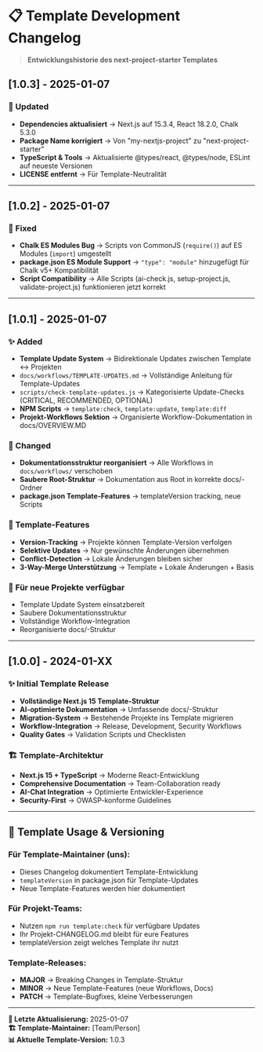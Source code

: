 # 📋 Template Development Changelog

> **Entwicklungshistorie des next-project-starter Templates**

## [1.0.3] - 2025-01-07

### 🔧 Updated
- **Dependencies aktualisiert** → Next.js auf 15.3.4, React 18.2.0, Chalk 5.3.0
- **Package Name korrigiert** → Von "my-nextjs-project" zu "next-project-starter"
- **TypeScript & Tools** → Aktualisierte @types/react, @types/node, ESLint auf neueste Versionen
- **LICENSE entfernt** → Für Template-Neutralität

---

## [1.0.2] - 2025-01-07

### 🐛 Fixed
- **Chalk ES Modules Bug** → Scripts von CommonJS (`require()`) auf ES Modules (`import`) umgestellt
- **package.json ES Module Support** → `"type": "module"` hinzugefügt für Chalk v5+ Kompatibilität
- **Script Compatibility** → Alle Scripts (ai-check.js, setup-project.js, validate-project.js) funktionieren jetzt korrekt

---

## [1.0.1] - 2025-01-07

### ✨ Added
- **Template Update System** → Bidirektionale Updates zwischen Template ↔ Projekten
- `docs/workflows/TEMPLATE-UPDATES.md` → Vollständige Anleitung für Template-Updates
- `scripts/check-template-updates.js` → Kategorisierte Update-Checks (CRITICAL, RECOMMENDED, OPTIONAL)
- **NPM Scripts** → `template:check`, `template:update`, `template:diff`
- **Projekt-Workflows Sektion** → Organisierte Workflow-Dokumentation in docs/OVERVIEW.MD

### 🔧 Changed
- **Dokumentationsstruktur reorganisiert** → Alle Workflows in `docs/workflows/` verschoben
- **Saubere Root-Struktur** → Dokumentation aus Root in korrekte docs/-Ordner
- **package.json Template-Features** → templateVersion tracking, neue Scripts

### 🎯 Template-Features
- **Version-Tracking** → Projekte können Template-Version verfolgen
- **Selektive Updates** → Nur gewünschte Änderungen übernehmen
- **Conflict-Detection** → Lokale Änderungen bleiben sicher
- **3-Way-Merge Unterstützung** → Template + Lokale Änderungen + Basis

### 📝 Für neue Projekte verfügbar
- Template Update System einsatzbereit
- Saubere Dokumentationsstruktur
- Vollständige Workflow-Integration
- Reorganisierte docs/-Struktur

---

## [1.0.0] - 2024-01-XX

### ✨ Initial Template Release
- **Vollständige Next.js 15 Template-Struktur** 
- **AI-optimierte Dokumentation** → Umfassende docs/-Struktur
- **Migration-System** → Bestehende Projekte ins Template migrieren
- **Workflow-Integration** → Release, Development, Security Workflows
- **Quality Gates** → Validation Scripts und Checklisten

### 🏗️ Template-Architektur
- **Next.js 15 + TypeScript** → Moderne React-Entwicklung
- **Comprehensive Documentation** → Team-Collaboration ready
- **AI-Chat Integration** → Optimierte Entwickler-Experience
- **Security-First** → OWASP-konforme Guidelines

---

## 🎯 Template Usage & Versioning

### **Für Template-Maintainer (uns):**
- Dieses Changelog dokumentiert Template-Entwicklung
- `templateVersion` in package.json für Template-Updates
- Neue Template-Features werden hier dokumentiert

### **Für Projekt-Teams:**
- Nutzen `npm run template:check` für verfügbare Updates
- Ihr Projekt-CHANGELOG.md bleibt für eure Features
- templateVersion zeigt welches Template ihr nutzt

### **Template-Releases:**
- **MAJOR** → Breaking Changes in Template-Struktur
- **MINOR** → Neue Template-Features (neue Workflows, Docs)
- **PATCH** → Template-Bugfixes, kleine Verbesserungen

---

**📅 Letzte Aktualisierung:** 2025-01-07  
**🏗️ Template-Maintainer:** [Team/Person]  
**📊 Aktuelle Template-Version:** 1.0.3 
